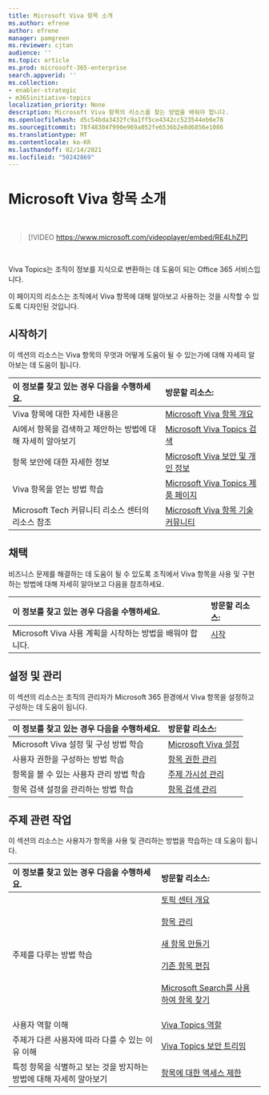 ```yaml
---
title: Microsoft Viva 항목 소개
ms.author: efrene
author: efrene
manager: pamgreen
ms.reviewer: cjtan
audience: ''
ms.topic: article
ms.prod: microsoft-365-enterprise
search.appverid: ''
ms.collection:
- enabler-strategic
- m365initiative-topics
localization_priority: None
description: Microsoft Viva 항목의 리소스를 찾는 방법을 배워야 합니다.
ms.openlocfilehash: d5c54bda3432fc9a1ff5ce4342cc523544eb6e78
ms.sourcegitcommit: 78f48304f990e969a052fe6536b2e8d6856e1086
ms.translationtype: MT
ms.contentlocale: ko-KR
ms.lasthandoff: 02/14/2021
ms.locfileid: "50242869"
---
```

# <a name="introduction-to-microsoft-viva-topics"></a>Microsoft Viva 항목 소개

</br>

> [!VIDEO https://www.microsoft.com/videoplayer/embed/RE4LhZP]  

</br>


Viva Topics는 조직이 정보를 지식으로 변환하는 데 도움이 되는 Office 365 서비스입니다.

이 페이지의 리소스는 조직에서 Viva 항목에 대해 알아보고 사용하는 것을 시작할 수 있도록 디자인된 것입니다.

## <a name="get-started"></a>시작하기

이 섹션의 리소스는 Viva 항목의 무엇과 어떻게 도움이 될 수 있는가에 대해 자세히 알아보는 데 도움이 됩니다.

| 이 정보를 찾고 있는 경우 다음을 수행하세요. | 방문할 리소스: |
|:-----|:-----|
|Viva 항목에 대한 자세한 내용은|[Microsoft Viva 항목 개요](topic-experiences-overview.md)|
|AI에서 항목을 검색하고 제안하는 방법에 대해 자세히 알아보기|[Microsoft Viva Topics 검색](topic-experiences-discovery.md)|
|항목 보안에 대한 자세한 정보|[Microsoft Viva 보안 및 개인 정보](topic-experiences-security-privacy.md)|
|Viva 항목을 얻는 방법 학습|[Microsoft Viva Topics 제품 페이지](https://www.microsoft.com/microsoft-viva/topics?activetab=pivot%3aoverviewtab)|
|Microsoft Tech 커뮤니티 리소스 센터의 리소스 참조|[Microsoft Viva 항목 기술 커뮤니티](https://resources.techcommunity.microsoft.com/viva-topics/)|



## <a name="adoption"></a>채택

비즈니스 문제를 해결하는 데 도움이 될 수 있도록 조직에서 Viva 항목을 사용 및 구현하는 방법에 대해 자세히 알아보고 다음을 참조하세요. 

| 이 정보를 찾고 있는 경우 다음을 수행하세요. | 방문할 리소스: |
|:-----|:-----|
|Microsoft Viva 사용 계획을 시작하는 방법을 배워야 합니다. |[시작](topics-adoption-getstarted.md)<br><br>|  

## <a name="set-up-and-administration"></a>설정 및 관리

이 섹션의 리소스는 조직의 관리자가 Microsoft 365 환경에서 Viva 항목을 설정하고 구성하는 데 도움이 됩니다.

| 이 정보를 찾고 있는 경우 다음을 수행하세요. | 방문할 리소스: |
|:-----|:-----|
|Microsoft Viva 설정 및 구성 방법 학습|[Microsoft Viva 설정](set-up-topic-experiences.md)|
|사용자 권한을 구성하는 방법 학습|[항목 권한 관리](topic-experiences-user-permissions.md)|
|항목을 볼 수 있는 사용자 관리 방법 학습|[주제 가시성 관리](topic-experiences-knowledge-rules.md)|
|항목 검색 설정을 관리하는 방법 학습|[항목 검색 관리](topic-experiences-discovery.md)|

## <a name="work-with-topics"></a>주제 관련 작업

이 섹션의 리소스는 사용자가 항목을 사용 및 관리하는 방법을 학습하는 데 도움이 됩니다.

| 이 정보를 찾고 있는 경우 다음을 수행하세요. | 방문할 리소스: |
|:-----|:-----|
|주제를 다루는 방법 학습|[토픽 센터 개요](topic-center-overview.md)<br><br>[항목 관리](manage-topics.md)<br><br>[새 항목 만들기](create-a-topic.md)<br><br>[기존 항목 편집](edit-a-topic.md)<br><br>[Microsoft Search를 사용하여 항목 찾기](search.md)<br><br>|
|사용자 역할 이해|[Viva Topics 역할](topic-experiences-roles.md)|
|주제가 다른 사용자에 따라 다를 수 있는 이유 이해|[Viva Topics 보안 트리밍](topic-experiences-security-trimming.md)|
|특정 항목을 식별하고 보는 것을 방지하는 방법에 대해 자세히 알아보기|[항목에 대한 액세스 제한](restrict-access-to-topics.md)|





